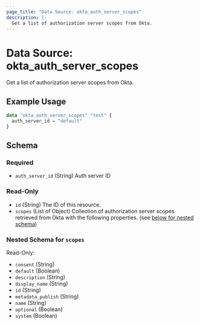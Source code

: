 ```yaml
---
page_title: "Data Source: okta_auth_server_scopes"
description: |-
  Get a list of authorization server scopes from Okta.
---
```


# Data Source: okta_auth_server_scopes

Get a list of authorization server scopes from Okta.

## Example Usage

```terraform
data "okta_auth_server_scopes" "test" {
  auth_server_id = "default"
}
```

<!-- schema generated by tfplugindocs -->
## Schema

### Required

- `auth_server_id` (String) Auth server ID

### Read-Only

- `id` (String) The ID of this resource.
- `scopes` (List of Object) Collection of authorization server scopes retrieved from Okta with the following properties. (see [below for nested schema](#nestedatt--scopes))

<a id="nestedatt--scopes"></a>
### Nested Schema for `scopes`

Read-Only:

- `consent` (String)
- `default` (Boolean)
- `description` (String)
- `display_name` (String)
- `id` (String)
- `metadata_publish` (String)
- `name` (String)
- `optional` (Boolean)
- `system` (Boolean)


